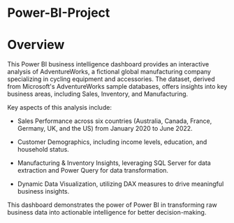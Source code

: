 # Power-BI-Project

# Overview

This Power BI business intelligence dashboard provides an interactive analysis of AdventureWorks, a fictional global manufacturing company specializing in cycling equipment and accessories. The dataset, derived from Microsoft's AdventureWorks sample databases, offers insights into key business areas, including Sales, Inventory, and Manufacturing.

Key aspects of this analysis include:

- Sales Performance across six countries (Australia, Canada, France, Germany, UK, and the US) from January 2020 to June 2022.

- Customer Demographics, including income levels, education, and household status.

- Manufacturing & Inventory Insights, leveraging SQL Server for data extraction and Power Query for data transformation.

- Dynamic Data Visualization, utilizing DAX measures to drive meaningful business insights.

This dashboard demonstrates the power of Power BI in transforming raw business data into actionable intelligence for better decision-making.
